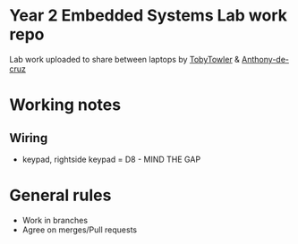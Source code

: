 # Year 2 Embedded Systems Lab work repo

Lab work uploaded to share between laptops
by [TobyTowler](https://github.com/TobyTowler) & [Anthony-de-cruz](https://github.com/Anthony-de-cruz)

# Working notes
## Wiring
- keypad, rightside keypad = D8 - MIND THE GAP


# General rules
- Work in branches
- Agree on merges/Pull requests
